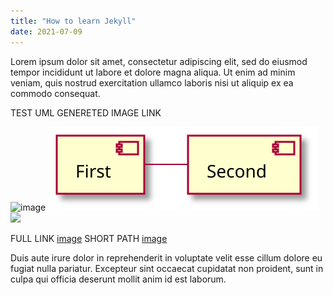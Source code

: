 ```yaml
---
title: "How to learn Jekyll"
date: 2021-07-09
---
```

Lorem ipsum dolor sit amet, consectetur adipiscing elit, sed do eiusmod tempor incididunt ut labore et dolore magna aliqua. Ut enim ad minim veniam, quis nostrud exercitation ullamco laboris nisi ut aliquip ex ea commodo consequat.

TEST UML GENERETED IMAGE LINK

![image](https://github.com/anna-bondarieva/jekyll-plantulm-repo/blob/main/uml/f9c0a3f22b87ac41771ecda270f82089.svg)
![image](uml/f9c0a3f22b87ac41771ecda270f82089.svg)
 <img src="https://github.com/anna-bondarieva/jekyll-plantulm-repo/blob/main/uml/f9c0a3f22b87ac41771ecda270f82089.svg" width="1000"/>

FULL LINK
[image](https://github.com/anna-bondarieva/jekyll-plantulm-repo/blob/main/uml/test.png)
SHORT PATH
[image](uml/test.png)


Duis aute irure dolor in reprehenderit in voluptate velit esse cillum dolore eu fugiat nulla pariatur. Excepteur sint occaecat cupidatat non proident, sunt in culpa qui officia deserunt mollit anim id est laborum.
